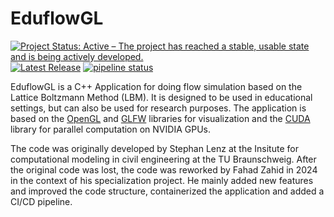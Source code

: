# EduflowGL

[![Project Status: Active – The project has reached a stable, usable state and is being actively developed.](https://www.repostatus.org/badges/latest/active.svg)](https://www.repostatus.org/#active) [![Latest Release](https://git.rz.tu-bs.de/irmb/eduflowgl/-/badges/release.svg)](https://git.rz.tu-bs.de/irmb/eduflowgl/-/releases)
[![pipeline status](https://git.rz.tu-bs.de/irmb/eduflowgl/badges/main/pipeline.svg)](https://git.rz.tu-bs.de/irmb/eduflowgl/-/commits/main)

EduflowGL is a C++ Application for doing flow simulation based on the Lattice Boltzmann Method (LBM). It is designed to be used in educational settings, but can also be used for research purposes. The application is based on the [OpenGL](https://www.opengl.org/) and [GLFW](https://www.glfw.org/) libraries for visualization and the [CUDA](https://developer.nvidia.com/cuda-zone) library for parallel computation on NVIDIA GPUs.

The code was originally developed by Stephan Lenz at the Insitute for computational modeling in civil engineering at the TU Braunschweig. After the original code was lost, the code was reworked by Fahad Zahid in 2024 in the context of his specialization project. He mainly added new features and improved the code structure, containerized the application and added a CI/CD pipeline.